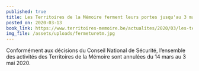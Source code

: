 ```yaml
---
published: true
title: Les Territoires de la Mémoire ferment leurs portes jusqu'au 3 mai !
posted_on: 2020-03-13
book_link: https://www.territoires-memoire.be/actualites/2020/03/les-territoires-de-la-memoire-ferment-leurs-portes-jusquau-3-avril/
img_file: /assets/uploads/fermeturetm.jpg
---
```

Conformément aux décisions du Conseil National de Sécurité, l’ensemble des activités des Territoires de la Mémoire sont annulées du 14 mars au 3 mai 2020.